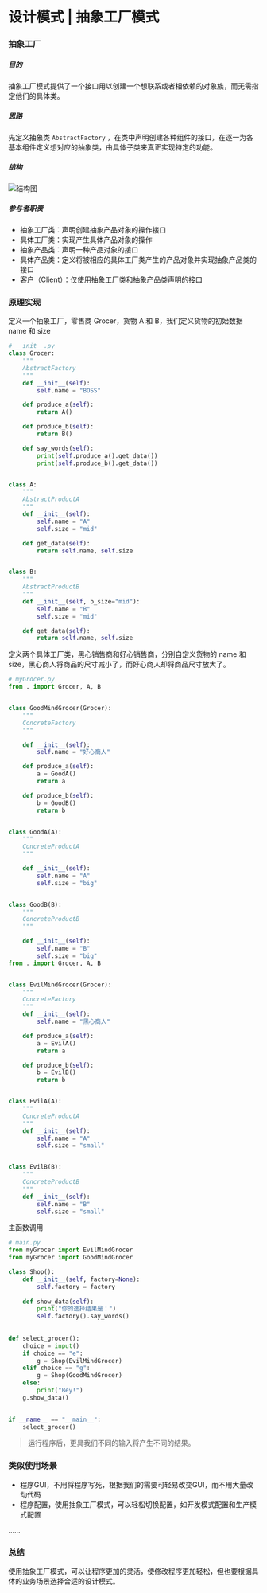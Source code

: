 # 设计模式 | 抽象工厂模式

### 抽象工厂

##### 目的

抽象工厂模式提供了一个接口用以创建一个想联系或者相依赖的对象族，而无需指定他们的具体类。

##### 思路

先定义抽象类 `AbstractFactory` ，在类中声明创建各种组件的接口，在逐一为各基本组件定义想对应的抽象类，由具体子类来真正实现特定的功能。

##### 结构

![结构图](./img/工厂模式.png)

##### 参与者职责

* 抽象工厂类：声明创建抽象产品对象的操作接口
* 具体工厂类：实现产生具体产品对象的操作
* 抽象产品类：声明一种产品对象的接口
* 具体产品类：定义将被相应的具体工厂类产生的产品对象并实现抽象产品类的接口
* 客户（Client）：仅使用抽象工厂类和抽象产品类声明的接口

### 原理实现

定义一个抽象工厂，零售商 Grocer，货物 A 和 B，我们定义货物的初始数据 name 和 size

```python
# __init__.py
class Grocer:
    """
    AbstractFactory
    """
    def __init__(self):
        self.name = "BOSS"

    def produce_a(self):
        return A()

    def produce_b(self):
        return B()

    def say_words(self):
        print(self.produce_a().get_data())
        print(self.produce_b().get_data())


class A:
    """
    AbstractProductA
    """
    def __init__(self):
        self.name = "A"
        self.size = "mid"

    def get_data(self):
        return self.name, self.size


class B:
    """
    AbstractProductB
    """
    def __init__(self, b_size="mid"):
        self.name = "B"
        self.size = "mid"

    def get_data(self):
        return self.name, self.size

```

定义两个具体工厂类，黑心销售商和好心销售商，分别自定义货物的 name 和 size，黑心商人将商品的尺寸减小了，而好心商人却将商品尺寸放大了。

```python
# myGrocer.py
from . import Grocer, A, B


class GoodMindGrocer(Grocer):
    """
    ConcreteFactory
    """

    def __init__(self):
        self.name = "好心商人"

    def produce_a(self):
        a = GoodA()
        return a

    def produce_b(self):
        b = GoodB()
        return b


class GoodA(A):
    """
    ConcreteProductA
    """

    def __init__(self):
        self.name = "A"
        self.size = "big"


class GoodB(B):
    """
    ConcreteProductB
    """

    def __init__(self):
        self.name = "B"
        self.size = "big"
from . import Grocer, A, B


class EvilMindGrocer(Grocer):
    """
    ConcreteFactory
    """
    def __init__(self):
        self.name = "黑心商人"

    def produce_a(self):
        a = EvilA()
        return a

    def produce_b(self):
        b = EvilB()
        return b


class EvilA(A):
    """
    ConcreteProductA
    """
    def __init__(self):
        self.name = "A"
        self.size = "small"


class EvilB(B):
    """
    ConcreteProductB
    """
    def __init__(self):
        self.name = "B"
        self.size = "small"

```

主函数调用


```python
# main.py
from myGrocer import EvilMindGrocer
from myGrocer import GoodMindGrocer

class Shop():
    def __init__(self, factory=None):
        self.factory = factory
    
    def show_data(self):
        print("你的选择结果是：")
        self.factory().say_words()
        
        
def select_grocer():
    choice = input()
    if choice == "e":
        g = Shop(EvilMindGrocer)
    elif choice == "g":
        g = Shop(GoodMindGrocer)
    else:
        print("Bey!")
    g.show_data()

    
if __name__ == "__main__":
    select_grocer()
```

> 运行程序后，更具我们不同的输入将产生不同的结果。

### 类似使用场景

* 程序GUI，不用将程序写死，根据我们的需要可轻易改变GUI，而不用大量改动代码
* 程序配置，使用抽象工厂模式，可以轻松切换配置，如开发模式配置和生产模式配置

……

### 总结

使用抽象工厂模式，可以让程序更加的灵活，使修改程序更加轻松，但也要根据具体的业务场景选择合适的设计模式。